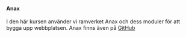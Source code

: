#### Anax

I den här kursen använder vi ramverket Anax och dess moduler för att bygga upp webbplatsen.
Anax finns även på [GitHub](https://github.com/canax)
